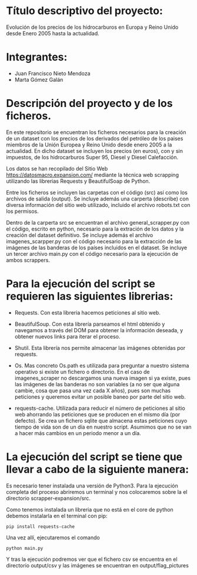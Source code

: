 # Título descriptivo del proyecto:
Evolución de los precios de los hidrocarburos en Europa y Reino Unido desde Enero 2005 hasta la actualidad.

# Integrantes:
  * Juan Francisco Nieto Mendoza
  * Marta Gómez Galán

# Descripción del proyecto y de los ficheros.

En este repositorio se encuentran los ficheros necesarios para la creación de un dataset con los precios de los derivados del petróleo de los paises miembros de la Unión Europea y Reino Unido desde enero 2005 a la actualidad. En dicho dataset se incluyen los precios (en euros), con y sin impuestos, de los hidrocarburos Super 95, Diesel y Diesel Calefacción. 

Los datos se han recopilado del Sitio Web https://datosmacro.expansion.com/ mediante la técnica web scrapping utilizando las librerias Requests y BeautifulSoap de Python.

Entre los ficheros se incluyen las carpetas con el código (src) así como los archivos de salida (output). Se incluye además una carperta (describe) con diversa información del sitio web utilizado, incluido el archivo robots.txt con los permisos. 

Dentro de la carperta src se encuentran el archivo general_scrapper.py con el código, escrito en python, necesario para la extración de los datos y la creación del dataset definitivo. Se incluye además el archivo imagenes_scarpper.py con el código necesario para la extracción de las imágenes de las banderas de los países incluidos en el dataset. Se incluye un tercer archivo main.py con el código necesario para la ejecución de ambos scrappers. 

# Para la ejecución del script se requieren las siguientes librerias:

  * Requests. Con esta libreria hacemos peticiones al sitio web. 

  * BeautifulSoup. Con esta librería parseamos el html obtenido y navegamos a través del DOM para obtener la información deseada, y obtener nuevos links para iterar el proceso. 

  * Shutil. Esta librería nos permite almacenar las imágenes obtenidas por requests. 

  * Os. Mas concreto Os.path es utilizada para preguntar a nuestro sistema operativo si existe un fichero o directorio. En el caso de imagenes_scraper no descargamos una nueva imagen si ya existe, pues las imágenes de las banderas no son variables (a no ser que alguna cambie, cosa que pasa una vez cada X años), pues son muchas peticiones y queremos evitar un posible baneo por parte del sitio web.
  
  * requests-cache. Utilizada para reducir el número de peticiones al sitio web ahorrando las peticiones que se producen en el mismo día (por defecto). Se crea un fichero sqlite que almacena estas peticiones cuyo tiempo de vida son de un día en nuestro script. Asumimos que no se van a hacer más cambios en un periodo menor a un día.


# La ejecución del script se tiene que llevar a cabo de la siguiente manera:

 Es necesario tener instalada una versión de Python3. Para la ejecución completa del proceso abriremos un terminal y nos colocaremos sobre la el directorio scrapper-expansion/src. 
 
 Como tenemos instalada un libreria que no está en el core de python debemos instalarla en el terminal con pip:

```pip install requests-cache```

Una vez allí, ejecutaremos el comando 

```python main.py```

Y tras la ejecución podremos ver que el fichero csv se encuentra en el directorio output/csv y las imágenes se encuentran en output/flag_pictures
